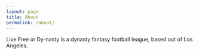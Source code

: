 ```yaml
---
layout: page
title: About
permalink: /about/
---
```


Live Free or Dy-nasty is a dynasty fantasy football league, based out of Los Angeles.
